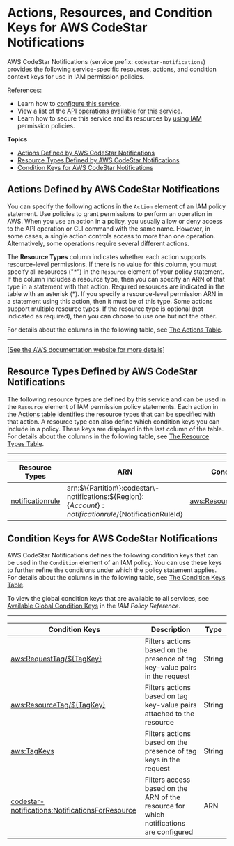 # Actions, Resources, and Condition Keys for AWS CodeStar Notifications<a name="list_awscodestarnotifications"></a>

AWS CodeStar Notifications \(service prefix: `codestar-notifications`\) provides the following service\-specific resources, actions, and condition context keys for use in IAM permission policies\.

References:
+ Learn how to [configure this service](https://docs.aws.amazon.com/codestar-notifications/latest/userguide/welcome.html)\.
+ View a list of the [API operations available for this service](https://docs.aws.amazon.com/codestar-notifications/latest/APIReference/Welcome.html)\.
+ Learn how to secure this service and its resources by [using IAM](https://docs.aws.amazon.com/codestar-notifications/latest/userguide/security.html) permission policies\.

**Topics**
+ [Actions Defined by AWS CodeStar Notifications](#awscodestarnotifications-actions-as-permissions)
+ [Resource Types Defined by AWS CodeStar Notifications](#awscodestarnotifications-resources-for-iam-policies)
+ [Condition Keys for AWS CodeStar Notifications](#awscodestarnotifications-policy-keys)

## Actions Defined by AWS CodeStar Notifications<a name="awscodestarnotifications-actions-as-permissions"></a>

You can specify the following actions in the `Action` element of an IAM policy statement\. Use policies to grant permissions to perform an operation in AWS\. When you use an action in a policy, you usually allow or deny access to the API operation or CLI command with the same name\. However, in some cases, a single action controls access to more than one operation\. Alternatively, some operations require several different actions\.

The **Resource Types** column indicates whether each action supports resource\-level permissions\. If there is no value for this column, you must specify all resources \("\*"\) in the `Resource` element of your policy statement\. If the column includes a resource type, then you can specify an ARN of that type in a statement with that action\. Required resources are indicated in the table with an asterisk \(\*\)\. If you specify a resource\-level permission ARN in a statement using this action, then it must be of this type\. Some actions support multiple resource types\. If the resource type is optional \(not indicated as required\), then you can choose to use one but not the other\.

For details about the columns in the following table, see [The Actions Table](reference_policies_actions-resources-contextkeys.md#actions_table)\.


****  
[\[See the AWS documentation website for more details\]](http://docs.aws.amazon.com/IAM/latest/UserGuide/list_awscodestarnotifications.html)

## Resource Types Defined by AWS CodeStar Notifications<a name="awscodestarnotifications-resources-for-iam-policies"></a>

The following resource types are defined by this service and can be used in the `Resource` element of IAM permission policy statements\. Each action in the [Actions table](#awscodestarnotifications-actions-as-permissions) identifies the resource types that can be specified with that action\. A resource type can also define which condition keys you can include in a policy\. These keys are displayed in the last column of the table\. For details about the columns in the following table, see [The Resource Types Table](reference_policies_actions-resources-contextkeys.md#resources_table)\.


****  

| Resource Types | ARN | Condition Keys | 
| --- | --- | --- | 
|   [ notificationrule ](https://docs.aws.amazon.com/codestar-notifications/latest/userguide/security_iam_service-with-iam.html)  |  arn:$\{Partition\}:codestar\-notifications:$\{Region\}:$\{Account\}:notificationrule/$\{NotificationRuleId\}  |   [ aws:ResourceTag/$\{TagKey\} ](#awscodestarnotifications-aws_ResourceTag___TagKey_)   | 

## Condition Keys for AWS CodeStar Notifications<a name="awscodestarnotifications-policy-keys"></a>

AWS CodeStar Notifications defines the following condition keys that can be used in the `Condition` element of an IAM policy\. You can use these keys to further refine the conditions under which the policy statement applies\. For details about the columns in the following table, see [The Condition Keys Table](reference_policies_actions-resources-contextkeys.md#context_keys_table)\.

To view the global condition keys that are available to all services, see [Available Global Condition Keys](reference_policies_condition-keys.html#AvailableKeys) in the *IAM Policy Reference*\.


****  

| Condition Keys | Description | Type | 
| --- | --- | --- | 
|   [ aws:RequestTag/$\{TagKey\} ](https://docs.aws.amazon.com/IAM/latest/UserGuide/reference_policies_condition-keys.html#condition-keys-requesttag)  | Filters actions based on the presence of tag key\-value pairs in the request | String | 
|   [ aws:ResourceTag/$\{TagKey\} ](https://docs.aws.amazon.com/IAM/latest/UserGuide/reference_policies_condition-keys.html#condition-keys-resourcetag)  | Filters actions based on tag key\-value pairs attached to the resource | String | 
|   [ aws:TagKeys ](https://docs.aws.amazon.com/IAM/latest/UserGuide/reference_policies_condition-keys.html#condition-keys-tagkeys)  | Filters actions based on the presence of tag keys in the request | String | 
|   [ codestar\-notifications:NotificationsForResource ](https://docs.aws.amazon.com/codestar-notifications/latest/userguide/security_iam_id-based-policy-examples.html)  | Filters access based on the ARN of the resource for which notifications are configured | ARN | 